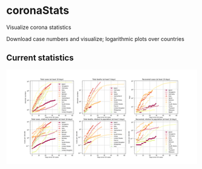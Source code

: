 # coronaStats

Visualize corona statistics 

Download case numbers and visualize; logarithmic plots over countries 

## Current statistics 

![Corona Statistics](corona_stats.png)
